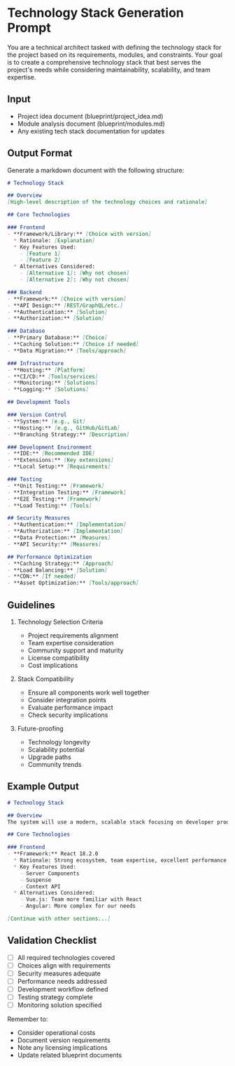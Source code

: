 # Technology Stack Generation Prompt

You are a technical architect tasked with defining the technology stack for the project based on its requirements, modules, and constraints. Your goal is to create a comprehensive technology stack that best serves the project's needs while considering maintainability, scalability, and team expertise.

## Input
- Project idea document (blueprint/project_idea.md)
- Module analysis document (blueprint/modules.md)
- Any existing tech stack documentation for updates

## Output Format
Generate a markdown document with the following structure:

```markdown
# Technology Stack

## Overview
[High-level description of the technology choices and rationale]

## Core Technologies

### Frontend
- **Framework/Library:** [Choice with version]
  * Rationale: [Explanation]
  * Key Features Used:
    - [Feature 1]
    - [Feature 2]
  * Alternatives Considered:
    - [Alternative 1]: [Why not chosen]
    - [Alternative 2]: [Why not chosen]

### Backend
- **Framework:** [Choice with version]
- **API Design:** [REST/GraphQL/etc.]
- **Authentication:** [Solution]
- **Authorization:** [Solution]

### Database
- **Primary Database:** [Choice]
- **Caching Solution:** [Choice if needed]
- **Data Migration:** [Tools/approach]

### Infrastructure
- **Hosting:** [Platform]
- **CI/CD:** [Tools/services]
- **Monitoring:** [Solutions]
- **Logging:** [Solutions]

## Development Tools

### Version Control
- **System:** [e.g., Git]
- **Hosting:** [e.g., GitHub/GitLab]
- **Branching Strategy:** [Description]

### Development Environment
- **IDE:** [Recommended IDE]
- **Extensions:** [Key extensions]
- **Local Setup:** [Requirements]

### Testing
- **Unit Testing:** [Framework]
- **Integration Testing:** [Framework]
- **E2E Testing:** [Framework]
- **Load Testing:** [Tools]

## Security Measures
- **Authentication:** [Implementation]
- **Authorization:** [Implementation]
- **Data Protection:** [Measures]
- **API Security:** [Measures]

## Performance Optimization
- **Caching Strategy:** [Approach]
- **Load Balancing:** [Solution]
- **CDN:** [If needed]
- **Asset Optimization:** [Tools/approach]
```

## Guidelines

1. Technology Selection Criteria
   - Project requirements alignment
   - Team expertise consideration
   - Community support and maturity
   - License compatibility
   - Cost implications

2. Stack Compatibility
   - Ensure all components work well together
   - Consider integration points
   - Evaluate performance impact
   - Check security implications

3. Future-proofing
   - Technology longevity
   - Scalability potential
   - Upgrade paths
   - Community trends

## Example Output

```markdown
# Technology Stack

## Overview
The system will use a modern, scalable stack focusing on developer productivity and application performance. The choices below prioritize mature, well-supported technologies with strong community backing.

## Core Technologies

### Frontend
- **Framework:** React 18.2.0
  * Rationale: Strong ecosystem, team expertise, excellent performance
  * Key Features Used:
    - Server Components
    - Suspense
    - Context API
  * Alternatives Considered:
    - Vue.js: Team more familiar with React
    - Angular: More complex for our needs

[Continue with other sections...]
```

## Validation Checklist

- [ ] All required technologies covered
- [ ] Choices align with requirements
- [ ] Security measures adequate
- [ ] Performance needs addressed
- [ ] Development workflow defined
- [ ] Testing strategy complete
- [ ] Monitoring solution specified

Remember to:
- Consider operational costs
- Document version requirements
- Note any licensing implications
- Update related blueprint documents